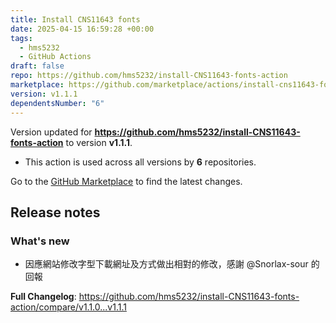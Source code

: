 ```yaml
---
title: Install CNS11643 fonts
date: 2025-04-15 16:59:28 +00:00
tags:
  - hms5232
  - GitHub Actions
draft: false
repo: https://github.com/hms5232/install-CNS11643-fonts-action
marketplace: https://github.com/marketplace/actions/install-cns11643-fonts
version: v1.1.1
dependentsNumber: "6"
---
```



Version updated for **https://github.com/hms5232/install-CNS11643-fonts-action** to version **v1.1.1**.
- This action is used across all versions by **6** repositories.

Go to the [GitHub Marketplace](https://github.com/marketplace/actions/install-cns11643-fonts) to find the latest changes.

## Release notes

### What's new

* 因應網站修改字型下載網址及方式做出相對的修改，感謝 @Snorlax-sour 的回報

**Full Changelog**: https://github.com/hms5232/install-CNS11643-fonts-action/compare/v1.1.0...v1.1.1

